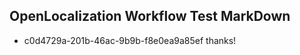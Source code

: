 ## OpenLocalization Workflow Test MarkDown
* c0d4729a-201b-46ac-9b9b-f8e0ea9a85ef thanks!

<!--HONumber=Sep16_HO1-->


